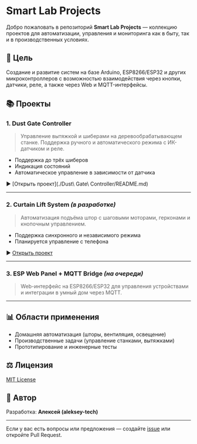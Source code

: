 # Smart Lab Projects

Добро пожаловать в репозиторий **Smart Lab Projects** — коллекцию проектов для автоматизации, управления и мониторинга как в быту, так и в производственных условиях.

## 🔌 Цель

Создание и развитие систем на базе Arduino, ESP8266/ESP32 и других микроконтроллеров с возможностью взаимодействия через кнопки, датчики, реле, а также через Web и MQTT-интерфейсы.

## 📚 Проекты

### 1. **Dust Gate Controller**

> Управление вытяжкой и шиберами на деревообрабатывающем станке. Поддержка ручного и автоматического режима с ИК-датчиком и реле.

* Поддержка до трёх шиберов
* Индикация состояний
* Автоматическое управление в зависимости от датчика

▶️ [Открыть проект](./Dust\ Gate\ Controller/README.md)

---

### 2. **Curtain Lift System** *(в разработке)*

> Автоматизация подъёма штор с шаговыми моторами, герконами и кнопочным управлением.

* Поддержка синхронного и независимого режима
* Планируется управление с телефона

▶️ [Открыть проект](./CurtainLiftSystem/README.md)

---

### 3. **ESP Web Panel + MQTT Bridge** *(на очереди)*

> Web-интерфейс на ESP8266/ESP32 для управления устройствами и интеграции в умный дом через MQTT.

---

## 📊 Области применения

* Домашняя автоматизация (шторы, вентиляция, освещение)
* Производственные задачи (управление станками, вытяжками)
* Прототипирование и инженерные тесты

## ⚖️ Лицензия

[MIT License](./LICENSE)

## 👤 Автор

Разработка: **Алексей (aleksey-tech)**

---

Если у вас есть вопросы или предложения — создайте [issue](https://github.com/USERNAME/smart-lab-projects/issues) или откройте Pull Request.
